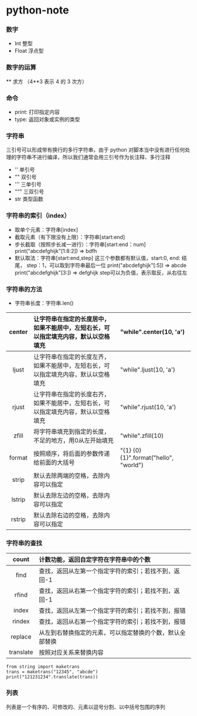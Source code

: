 # python-note
### 数字
* Int 整型
* Float 浮点型

### 数字的运算
** 求方 （4**3 表示 4 的 3 次方）

### 命令
* print: 打印指定内容
* type: 返回对象或实例的类型

### 字符串
三引号可以形成带有换行的多行字符串，由于 python 对脚本当中没有进行任何处理的字符串不进行编译，所以我们通常会用三引号作为长注释、多行注释
* '' 单引号
* "" 双引号
* ''' 三单引号
* """ 三双引号
* str 类型函数

### 字符串的索引（index）
* 取单个元素：字符串\[index\]
* 截取元素（有下限没有上限）：字符串\[start:end\]
* 步长截取（按照步长减一进行）：字符串\[start:end：num\]
  print("abcdefghijk"\[1:8:2\]) => bdfh
* 默认取法：字符串\[start:end,step\]
  这三个参数都有默认值，start:0, end: 结尾， step：1，可以取到字符串最后一位
  print("abcdefghijk"\[:5\])  => abcde
  print("abcdefghijk"\[3:\])  => defghijk
  step可以为负值，表示取反，从右往左
  
 ### 字符串的方法
 * 字符串长度：字符串.len()
 
 | center | 让字符串在指定的长度居中，如果不能居中，左短右长，可以指定填充内容，默认以空格填充 | "while".center(10, 'a') |
 | :------: | :------ | :------ |
 | ljust  | 让字符串在指定的长度左齐，如果不能居中，左短右长，可以指定填充内容，默认以空格填充 | "while".ljust(10, 'a')  |
 | rjust  | 让字符串在指定的长度右齐，如果不能居中，左短右长，可以指定填充内容，默认以空格填充 | "while".rjust(10, 'a')  |
 | zfill  | 将字符串填充到指定的长度，不足的地方，用0从左开始填充                           |  "while".zfill(10)      |
 | format | 按照顺序，将后面的参数传递给前面的大括号                                       |"{1} {0} {1}".format("hello", "world")|
 | strip  | 默认去除两端的空格，去除内容可以指定                                           |                |
 | lstrip | 默认去除左边的空格，去除内容可以指定                                           |                |  
 | rstrip | 默认去除右边的空格，去除内容可以指定                                           |                |
 
 ### 字符串的查找
 | count | 计数功能，返回自定字符在字符串中的个数 |
 | :------: | :------ |
 | find  | 查找，返回从左第一个指定字符的索引；若找不到，返回-1 |
 | rfind | 查找，返回从右第一个指定字符的索引；若找不到，返回-1 |
 | index  | 查找，返回从左第一个指定字符的索引；若找不到，报错 |
 | rindex | 查找，返回从右第一个指定字符的索引；若找不到，报错 |
 | replace | 从左到右替换指定的元素，可以指定替换的个数，默认全部替换 |
 | translate | 按照对应关系来替换内容 |     |
 ```
 from string import maketrans
 trans = maketrans("12345", "abcde")
 print("121231234".translate(trans))
 ```
 
 ### 列表
 列表是一个有序的、可修改的、元素以逗号分割、以中括号包围的序列
 

